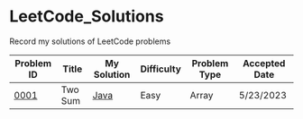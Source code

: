 # LeetCode_Solutions
Record my solutions of LeetCode problems

| Problem ID  | Title | My Solution | Difficulty | Problem Type | Accepted Date |
| ------------------------------------------- | ---- | ---------- | ---- | ---- | ---- |
| [0001](https://leetcode.com/problems/two-sum/) | Two Sum | [Java](https://github.com/AshleyXM/Leetcode_Solutions/blob/main/0001/Solution.java) | Easy | Array | 5/23/2023 |


